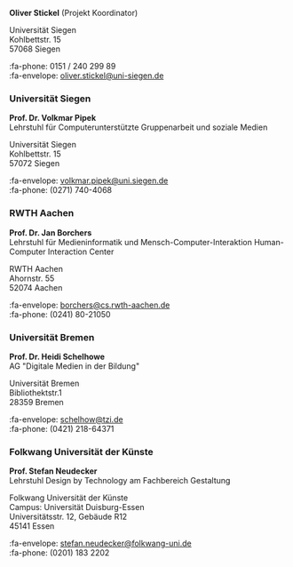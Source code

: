**Oliver Stickel** (Projekt Koordinator)

Universität Siegen    
Kohlbettstr. 15    
57068 Siegen      

:fa-phone: 0151 / 240 299 89    
:fa-envelope: oliver.stickel@uni-siegen.de

### Universität Siegen
**Prof. Dr. Volkmar Pipek**    
Lehrstuhl für Computerunterstützte Gruppenarbeit und soziale Medien

Universität Siegen    
Kohlbettstr. 15    
57072 Siegen    

:fa-envelope: volkmar.pipek@uni.siegen.de    
:fa-phone: (0271) 740-4068

### RWTH Aachen
**Prof. Dr. Jan Borchers**    
Lehrstuhl für Medieninformatik und Mensch-Computer-Interaktion
Human-Computer Interaction Center

RWTH Aachen    
Ahornstr. 55    
52074 Aachen        

:fa-envelope: borchers@cs.rwth-aachen.de    
:fa-phone: (0241) 80-21050

### Universität Bremen
**Prof. Dr. Heidi Schelhowe**     
AG "Digitale Medien in der Bildung"

Universität Bremen    
Bibliothektstr.1    
28359 Bremen    

:fa-envelope: schelhow@tzi.de    
:fa-phone: (0421) 218-64371

### Folkwang Universität der Künste
**Prof. Stefan Neudecker**     
Lehrstuhl Design by Technology am
Fachbereich Gestaltung

Folkwang Universität der Künste    
Campus: Universität Duisburg-Essen    
Universitätsstr. 12, Gebäude R12    
45141 Essen

:fa-envelope: stefan.neudecker@folkwang-uni.de    
:fa-phone: (0201) 183 2202
